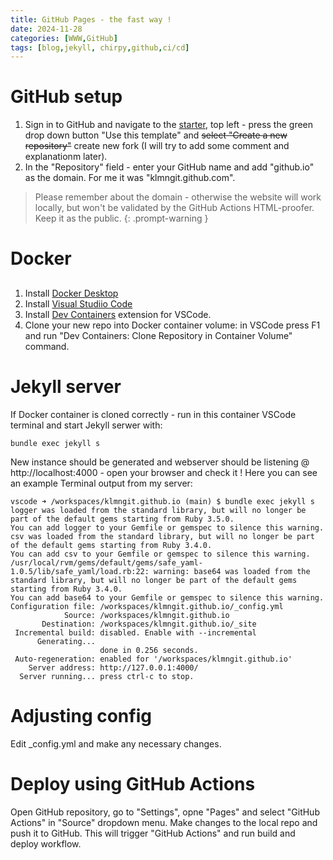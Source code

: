 ```yaml
---
title: GitHub Pages - the fast way !
date: 2024-11-28
categories: [WWW,GitHub]
tags: [blog,jekyll, chirpy,github,ci/cd]
---
```


# GitHub setup
1. Sign in to GitHub and navigate to the [starter](https://github.com/cotes2020/jekyll-theme-chirpy/fork), top left - press the green drop down button "Use this template" and ~~select "Create a new repository"~~ create new fork (I will try to add some comment and explanationm later). 
2. In the "Repository" field - enter your GitHub name and add "github.io" as the domain. For me it was "klmngit.github.com". 

> Please remember about the domain - otherwise the website will work locally, but won't be validated by the GitHub Actions HTML-proofer. Keep it as the public. 
{: .prompt-warning }

# Docker 
## 
1. Install [Docker Desktop](https://www.docker.com/products/docker-desktop/)
2. Install [Visual Studiio Code](https://code.visualstudio.com/)
3. Install [Dev Containers](https://marketplace.visualstudio.com/items?itemName=ms-vscode-remote.remote-containers) extension for VSCode.
4. Clone your new repo into Docker container volume: in VSCode press F1 and run "Dev Containers: Clone Repository in Container Volume" command.

# Jekyll server
If Docker container is cloned correctly - run in this container VSCode terminal and start Jekyll serwer with:
```terminal
bundle exec jekyll s
```
New instance should be generated and webserver should be listening @ http://localhost:4000 - open your browser and check it !
Here you can see an example Terminal output from my server:
```terminal
vscode ➜ /workspaces/klmngit.github.io (main) $ bundle exec jekyll s
logger was loaded from the standard library, but will no longer be part of the default gems starting from Ruby 3.5.0.
You can add logger to your Gemfile or gemspec to silence this warning.
csv was loaded from the standard library, but will no longer be part of the default gems starting from Ruby 3.4.0.
You can add csv to your Gemfile or gemspec to silence this warning.
/usr/local/rvm/gems/default/gems/safe_yaml-1.0.5/lib/safe_yaml/load.rb:22: warning: base64 was loaded from the standard library, but will no longer be part of the default gems starting from Ruby 3.4.0.
You can add base64 to your Gemfile or gemspec to silence this warning.
Configuration file: /workspaces/klmngit.github.io/_config.yml
            Source: /workspaces/klmngit.github.io
       Destination: /workspaces/klmngit.github.io/_site
 Incremental build: disabled. Enable with --incremental
      Generating... 
                    done in 0.256 seconds.
 Auto-regeneration: enabled for '/workspaces/klmngit.github.io'
    Server address: http://127.0.0.1:4000/
  Server running... press ctrl-c to stop.
  ```

# Adjusting config
Edit _config.yml and make any necessary changes.

# Deploy using GitHub Actions
Open GitHub repository, go to "Settings", opne "Pages" and select "GitHub Actions" in "Source" dropdown menu. Make changes to the local repo and push it to GitHub. This will trigger "GitHub Actions" and run build and deploy workflow. 

